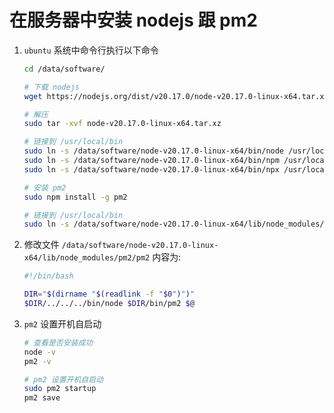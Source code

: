# 在服务器中安装 nodejs 跟 pm2

1. `ubuntu` 系统中命令行执行以下命令
    
    ```bash
    cd /data/software/

    # 下载 nodejs
    wget https://nodejs.org/dist/v20.17.0/node-v20.17.0-linux-x64.tar.xz

    # 解压
    sudo tar -xvf node-v20.17.0-linux-x64.tar.xz

    # 链接到 /usr/local/bin
    sudo ln -s /data/software/node-v20.17.0-linux-x64/bin/node /usr/local/bin/node
    sudo ln -s /data/software/node-v20.17.0-linux-x64/bin/npm /usr/local/bin/npm
    sudo ln -s /data/software/node-v20.17.0-linux-x64/bin/npx /usr/local/bin/npx

    # 安装 pm2
    sudo npm install -g pm2

    # 链接到 /usr/local/bin
    sudo ln -s /data/software/node-v20.17.0-linux-x64/lib/node_modules/pm2/pm2 /usr/local/bin/pm2
    ```

2. 修改文件 `/data/software/node-v20.17.0-linux-x64/lib/node_modules/pm2/pm2` 内容为:
    
    ```bash
    #!/bin/bash
    
    DIR="$(dirname "$(readlink -f "$0")")"
    $DIR/../../../bin/node $DIR/bin/pm2 $@
    ```

3. `pm2` 设置开机自启动
    
    ```bash
    # 查看是否安装成功
    node -v
    pm2 -v

    # pm2 设置开机自启动
    sudo pm2 startup
    pm2 save
    ```
